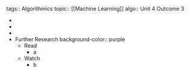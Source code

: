 tags:: Algorithmics
topic:: [[Machine Learning]]
algo:: Unit 4 Outcome 3

-
-
-
- Further Research
  background-color:: purple
	- Read
		- a
	- Watch
		- b